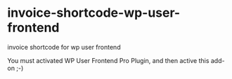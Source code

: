 # invoice-shortcode-wp-user-frontend
invoice shortcode for wp user frontend

You must activated WP User Frontend Pro Plugin, and then active this add-on ;-)
